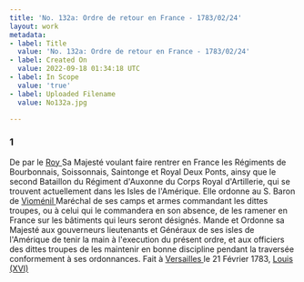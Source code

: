 ```yaml
---
title: 'No. 132a: Ordre de retour en France - 1783/02/24'
layout: work
metadata:
- label: Title
  value: 'No. 132a: Ordre de retour en France - 1783/02/24'
- label: Created On
  value: 2022-09-18 01:34:18 UTC
- label: In Scope
  value: 'true'
- label: Uploaded Filename
  value: No132a.jpg

---
```

<div class="pages">
<div id="page-32567523">
<h3><a name="page-32567523">1</a></h3>
<div class="page-content">
<p>De par le <a href="../subjects/32162835.html" title="Louis XVI; 1754-1793"> Roy </a><span class="line-break"> </span>Sa Majesté voulant faire rentrer en France les <span class="line-break"> </span>Régiments de Bourbonnais, Soissonnais, Saintonge et Royal Deux Ponts, ainsy que <span class="line-break"> </span>le second Bataillon du Régiment d'Auxonne du Corps Royal d'Artillerie, qui se trouvent <span class="line-break"> </span>actuellement dans les Isles de l'Amérique. Elle ordonne au S. Baron de <a href="../subjects/32163026.html" title="Antoine Charles du Houx, baron de Vioménil; 1734-1827"> Vioménil </a> Maréchal de ses camps et armes commandant les dittes troupes, ou à celui qui le commandera en son absence, de les ramener en France sur les bâtiments qui leurs seront désignés. <span class="line-break"> </span>Mande et Ordonne sa Majesté aux gouverneurs lieutenants et <span class="line-break"> </span>Généraux de ses isles de l'Amérique de tenir la main à l'execution du <span class="line-break"> </span>présent ordre, et aux officiers des dittes troupes de les maintenir en bonne discipline<span class="line-break"> </span>pendant la traversée conformement à ses ordonnances. <span class="line-break"> </span>Fait à <a href="../subjects/32162995.html" title="Versailles, France"> Versailles </a> le 21 Février 1783, <span class="line-break"> </span><a href="../subjects/32162835.html" title="Louis XVI; 1754-1793"> Louis (XVI) </a> </p>
</div>
</div>
<br />
</div>


